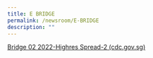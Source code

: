 ```yaml
---
title: E BRIDGE
permalink: /newsroom/E-BRIDGE
description: ""
---
```

[Bridge 02 2022-Highres Spread-2 (cdc.gov.sg)](https://www.cdc.gov.sg/southwest/flipbook/2022/bridge-02-2022/index.html#p=1)